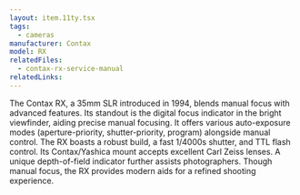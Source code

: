 ```yaml
---
layout: item.11ty.tsx
tags:
  - cameras
manufacturer: Contax
model: RX
relatedFiles:
  - contax-rx-service-manual
relatedLinks:
---
```


The Contax RX, a 35mm SLR introduced in 1994, blends manual focus with advanced features. Its standout is the digital focus indicator in the bright viewfinder, aiding precise manual focusing. It offers various auto-exposure modes (aperture-priority, shutter-priority, program) alongside manual control. The RX boasts a robust build, a fast 1/4000s shutter, and TTL flash control. Its Contax/Yashica mount accepts excellent Carl Zeiss lenses. A unique depth-of-field indicator further assists photographers. Though manual focus, the RX provides modern aids for a refined shooting experience.
